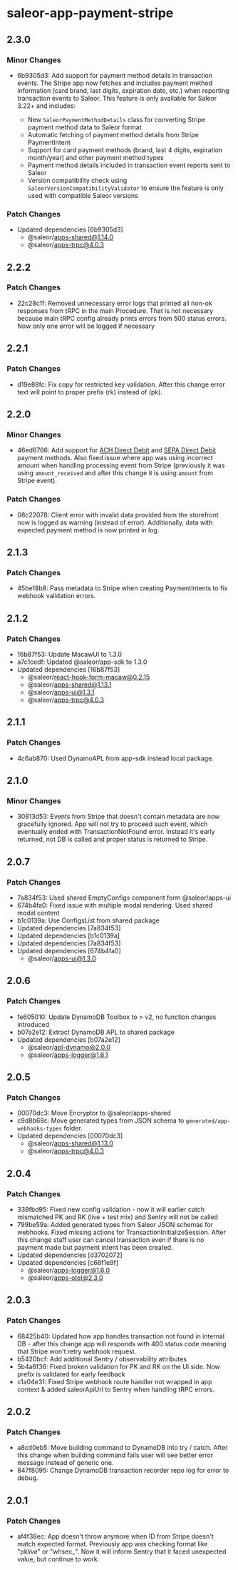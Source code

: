 # saleor-app-payment-stripe

## 2.3.0

### Minor Changes

- 6b9305d3: Add support for payment method details in transaction events. The Stripe app now fetches and includes payment method information (card brand, last digits, expiration date, etc.) when reporting transaction events to Saleor. This feature is only available for Saleor 3.22+ and includes:

  - New `SaleorPaymentMethodDetails` class for converting Stripe payment method data to Saleor format
  - Automatic fetching of payment method details from Stripe PaymentIntent
  - Support for card payment methods (brand, last 4 digits, expiration month/year) and other payment method types
  - Payment method details included in transaction event reports sent to Saleor
  - Version compatibility check using `SaleorVersionCompatibilityValidator` to ensure the feature is only used with compatible Saleor versions

### Patch Changes

- Updated dependencies [6b9305d3]
  - @saleor/apps-shared@1.14.0
  - @saleor/apps-trpc@4.0.3

## 2.2.2

### Patch Changes

- 22c28c1f: Removed unnecessary error logs that printed all non-ok responses from tRPC in the main Procedure. That is not necessary because main tRPC config already prints errors from 500 status errors. Now only one error will be logged if necessary

## 2.2.1

### Patch Changes

- d19e88fc: Fix copy for restricted key validation. After this change error text will point to proper prefix (rk) instead of (pk).

## 2.2.0

### Minor Changes

- 46ed6766: Add support for [ACH Direct Debit](https://docs.stripe.com/payments/ach-direct-debit) and [SEPA Direct Debit](https://docs.stripe.com/payments/sepa-debit) payment methods.
  Also fixed issue where app was using incorrect amount when handling processing event from Stripe (previously it was using `amount_received` and after this change it is using `amount` from Stripe event).

### Patch Changes

- 08c22078: Client error with invalid data provided from the storefront now is logged as warning (instead of error). Additionally, data with expected payment method is now printed in log.

## 2.1.3

### Patch Changes

- 45be18b8: Pass metadata to Stripe when creating PaymentIntents to fix webhook validation errors.

## 2.1.2

### Patch Changes

- 16b87f53: Update MacawUI to 1.3.0
- a7c1cedf: Updated @saleor/app-sdk to 1.3.0
- Updated dependencies [16b87f53]
  - @saleor/react-hook-form-macaw@0.2.15
  - @saleor/apps-shared@1.13.1
  - @saleor/apps-ui@1.3.1
  - @saleor/apps-trpc@4.0.3

## 2.1.1

### Patch Changes

- 4c6ab870: Used DynamoAPL from app-sdk instead local package.

## 2.1.0

### Minor Changes

- 30813d53: Events from Stripe that doesn't contain metadata are now gracefully ignored. App will not try to proceed such event, which eventually ended with TransactionNotFound error. Instead it's early returned, not DB is called and proper status is returned to Stripe.

## 2.0.7

### Patch Changes

- 7a834f53: Used shared EmptyConfigs component form @saleor/apps-ui
- 674b4fa0: Fixed issue with multiple modal rendering. Used shared modal content
- b1c0139a: Use ConfigsList from shared package
- Updated dependencies [7a834f53]
- Updated dependencies [b1c0139a]
- Updated dependencies [7a834f53]
- Updated dependencies [674b4fa0]
  - @saleor/apps-ui@1.3.0

## 2.0.6

### Patch Changes

- fe605010: Update DynamoDB Toolbox to > v2, no function changes introduced
- b07a2e12: Extract DynamoDB APL to shared package
- Updated dependencies [b07a2e12]
  - @saleor/apl-dynamo@2.0.0
  - @saleor/apps-logger@1.6.1

## 2.0.5

### Patch Changes

- 00070dc3: Move Encryptor to @saleor/apps-shared
- c9d8b68c: Move generated types from JSON schema to `generated/app-webhooks-types` folder.
- Updated dependencies [00070dc3]
  - @saleor/apps-shared@1.13.0
  - @saleor/apps-trpc@4.0.3

## 2.0.4

### Patch Changes

- 339fbd95: Fixed new config validation - now it will earlier catch mismatched PK and RK (live + test mix) and Sentry will not be called
- 799be59a: Added generated types from Saleor JSON schemas for webhooks. Fixed missing actions for TransactionInitializeSession. After this change staff user can cancel transaction even if there is no payment made but payment intent has been created.
- Updated dependencies [d3702072]
- Updated dependencies [c68f1e9f]
  - @saleor/apps-logger@1.6.0
  - @saleor/apps-otel@2.3.0

## 2.0.3

### Patch Changes

- 68425b40: Updated how app handles transaction not found in internal DB - after this change app will responds with 400 status code meaning that Stripe won't retry webhook request.
- b5420bcf: Add additional Sentry / observability attributes
- 5b4a6f36: Fixed broken validation for PK and RK on the UI side. Now prefix is validated for early feedback
- c1a04e31: Fixed Stripe webhook route handler not wrapped in app context & added saleorApiUrl to Sentry when handling tRPC errors.

## 2.0.2

### Patch Changes

- a8cd0eb5: Move building command to DynamoDB into try / catch. After this change when building command fails user will see better error message instead of generic one.
- 847f8095: Change DynamoDB transaction recorder repo log for error to debug.

## 2.0.1

### Patch Changes

- af4f38ec: App doesn't throw anymore when ID from Stripe doesn't match expected format. Previously app was checking format like "pk*live*" or "whsec\_". Now it will inform Sentry that it faced unexpected value, but continue to work.
